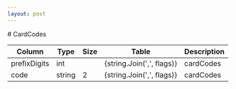 ```yaml
---
layout: post
---
```


﻿# CardCodes


| Column | Type | Size | Table | Description |
| ------ | ---- | ---- | ----- | ----------- |
| prefixDigits | int |  | {string.Join(',', flags)} | cardCodes | 
| code | string | 2 | {string.Join(',', flags)} | cardCodes | 
